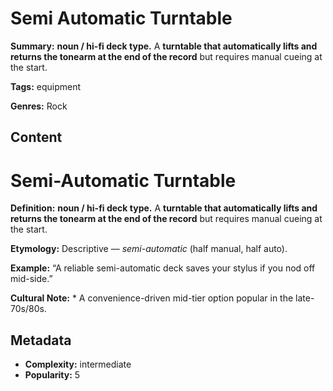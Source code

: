 # Semi Automatic Turntable

**Summary:** **noun / hi-fi deck type.** A **turntable that automatically lifts and returns the tonearm at the end of the record** but requires manual cueing at the start.

**Tags:** equipment

**Genres:** Rock

## Content

# Semi-Automatic Turntable

**Definition:** **noun / hi-fi deck type.** A **turntable that automatically lifts and returns the tonearm at the end of the record** but requires manual cueing at the start.

**Etymology:** Descriptive — *semi-automatic* (half manual, half auto).

**Example:** “A reliable semi-automatic deck saves your stylus if you nod off mid-side.”

**Cultural Note:** * A convenience-driven mid-tier option popular in the late-70s/80s.

## Metadata

- **Complexity:** intermediate
- **Popularity:** 5
